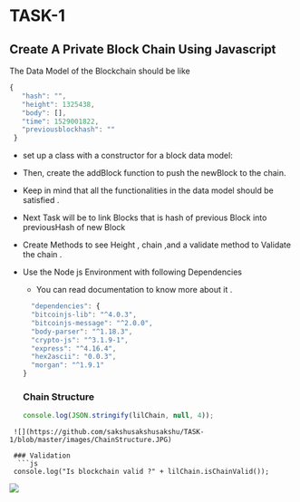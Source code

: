 # TASK-1
## Create A Private Block Chain Using Javascript

The Data Model of the Blockchain should be like 
```js
{
   "hash": "",
   "height": 1325438,
   "body": [],
   "time": 1529001822,
   "previousblockhash": ""
 }
 ```

* set up a class with a constructor for a block data model:
* Then, create the addBlock function to push the newBlock to the chain.
* Keep in mind that all the functionalities in the data model should be satisfied .
* Next Task will be to link Blocks that is hash of previous Block into previousHash of new Block 
* Create Methods to see Height , chain ,and a validate method to Validate the chain .

* Use the Node js Environment with following Dependencies 
  * You can read documentation to know more about it .
  ```js
    "dependencies": {
    "bitcoinjs-lib": "^4.0.3",
    "bitcoinjs-message": "^2.0.0",
    "body-parser": "^1.18.3",
    "crypto-js": "^3.1.9-1",
    "express": "^4.16.4",
    "hex2ascii": "0.0.3",
    "morgan": "^1.9.1"
  }
  ```
  
  ### Chain Structure
  ```js
  console.log(JSON.stringify(lilChain, null, 4));
 ```
  ![](https://github.com/sakshusakshusakshu/TASK-1/blob/master/images/ChainStructure.JPG)
  
  ### Validation
   ```js
  console.log("Is blockchain valid ?" + lilChain.isChainValid());
   ```
  ![](https://github.com/sakshusakshusakshu/TASK-1/blob/master/images/Validity.JPG)
  
  

